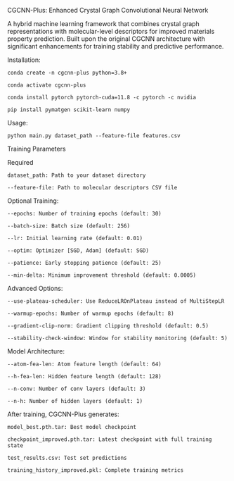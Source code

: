 CGCNN-Plus: Enhanced Crystal Graph Convolutional Neural Network

A hybrid machine learning framework that combines crystal graph representations with molecular-level descriptors for improved materials property prediction. Built upon the original CGCNN architecture with significant enhancements for training stability and predictive performance.



Installation:

    conda create -n cgcnn-plus python=3.8+

    conda activate cgcnn-plus

    conda install pytorch pytorch-cuda=11.8 -c pytorch -c nvidia

    pip install pymatgen scikit-learn numpy




Usage:

    python main.py dataset_path --feature-file features.csv

Training Parameters

Required

    dataset_path: Path to your dataset directory

    --feature-file: Path to molecular descriptors CSV file



Optional Training:

    --epochs: Number of training epochs (default: 30)

    --batch-size: Batch size (default: 256)

    --lr: Initial learning rate (default: 0.01)

    --optim: Optimizer [SGD, Adam] (default: SGD)

    --patience: Early stopping patience (default: 25)

    --min-delta: Minimum improvement threshold (default: 0.0005)



Advanced Options:

    --use-plateau-scheduler: Use ReduceLROnPlateau instead of MultiStepLR

    --warmup-epochs: Number of warmup epochs (default: 8)

    --gradient-clip-norm: Gradient clipping threshold (default: 0.5)

    --stability-check-window: Window for stability monitoring (default: 5)



Model Architecture:

    --atom-fea-len: Atom feature length (default: 64)

    --h-fea-len: Hidden feature length (default: 128)

    --n-conv: Number of conv layers (default: 3)

    --n-h: Number of hidden layers (default: 1)


After training, CGCNN-Plus generates:

    model_best.pth.tar: Best model checkpoint

    checkpoint_improved.pth.tar: Latest checkpoint with full training state

    test_results.csv: Test set predictions

    training_history_improved.pkl: Complete training metrics





